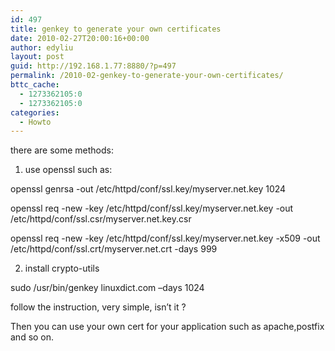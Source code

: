 ```yaml
---
id: 497
title: genkey to generate your own certificates
date: 2010-02-27T20:00:16+00:00
author: edyliu
layout: post
guid: http://192.168.1.77:8880/?p=497
permalink: /2010-02-genkey-to-generate-your-own-certificates/
bttc_cache:
  - 1273362105:0
  - 1273362105:0
categories:
  - Howto
---
```

there are some methods:

1. use openssl such as:
  
openssl genrsa -out /etc/httpd/conf/ssl.key/myserver.net.key 1024
  
openssl req -new -key /etc/httpd/conf/ssl.key/myserver.net.key -out /etc/httpd/conf/ssl.csr/myserver.net.key.csr
  
openssl req -new -key /etc/httpd/conf/ssl.key/myserver.net.key -x509 -out /etc/httpd/conf/ssl.crt/myserver.net.crt -days 999

2. install crypto-utils
  
sudo /usr/bin/genkey linuxdict.com &#8211;days 1024
  
follow the instruction, very simple, isn&#8217;t it ?

Then you can use your own cert for your application such as apache,postfix and so on.